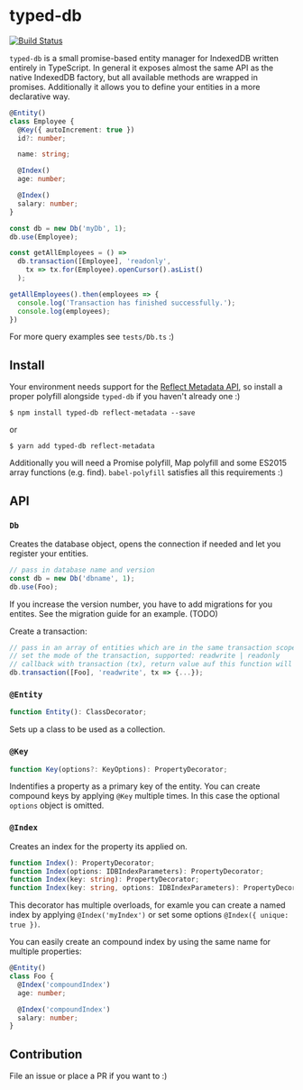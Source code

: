 # typed-db
[![Build Status](https://travis-ci.org/otbe/typed-db.svg?branch=master)](https://travis-ci.org/otbe/typed-db)

```typed-db``` is a small promise-based entity manager for IndexedDB written entirely in TypeScript. 
In general it exposes almost the same API as the native IndexedDB factory, but all available methods are wrapped in promises.
Additionally it allows you to define your entities in a more declarative way.

```typescript
@Entity()
class Employee {
  @Key({ autoIncrement: true })
  id?: number;

  name: string;

  @Index()
  age: number;

  @Index()
  salary: number;
}

const db = new Db('myDb', 1);
db.use(Employee);

const getAllEmployees = () => 
  db.transaction([Employee], 'readonly', 
    tx => tx.for(Employee).openCursor().asList()
  );

getAllEmployees().then(employees => {
  console.log('Transaction has finished successfully.');
  console.log(employees);
})
```
For more query examples see ```tests/Db.ts``` :)

## Install
Your environment needs support for the [Reflect Metadata API](https://rbuckton.github.io/reflect-metadata/), so install a proper polyfill alongside ```typed-db``` if you haven't already one :)
```
$ npm install typed-db reflect-metadata --save
```
or
```
$ yarn add typed-db reflect-metadata
```

Additionally you will need a Promise polyfill, Map polyfill and some ES2015 array functions (e.g. find).
```babel-polyfill``` satisfies all this requirements :)


## API

### ```Db```
Creates the database object, opens the connection if needed and let you register your entities.

```typescript
// pass in database name and version
const db = new Db('dbname', 1);
db.use(Foo);
```

If you increase the version number, you have to add migrations for you entites. 
See the migration guide for an example. (TODO)

Create a transaction:
```typescript
// pass in an array of entities which are in the same transaction scope
// set the mode of the transaction, supported: readwrite | readonly
// callback with transaction (tx), return value auf this function will be the result of the transaction, can be async
db.transaction([Foo], 'readwrite', tx => {...});
```

### ```@Entity```

```typescript
function Entity(): ClassDecorator;
```

Sets up a class to be used as a collection.

### ```@Key```

```typescript
function Key(options?: KeyOptions): PropertyDecorator;
```

Indentifies a property as a primary key of the entity.
You can create compound keys by applying ```@Key``` multiple times.
In this case the optional ```options``` object is omitted.

### ```@Index```

Creates an index for the property its applied on.
```typescript
function Index(): PropertyDecorator;
function Index(options: IDBIndexParameters): PropertyDecorator;
function Index(key: string): PropertyDecorator;
function Index(key: string, options: IDBIndexParameters): PropertyDecorator;
```
This decorator has multiple overloads, for examle you can create a named
index by applying ```@Index('myIndex')``` or set some options ```@Index({ unique: true })```.

You can easily create an compound index by using the same name for multiple properties:
```typescript
@Entity()
class Foo {
  @Index('compoundIndex')
  age: number;

  @Index('compoundIndex')
  salary: number;
}
```

## Contribution
File an issue or place a PR if you want to :)






